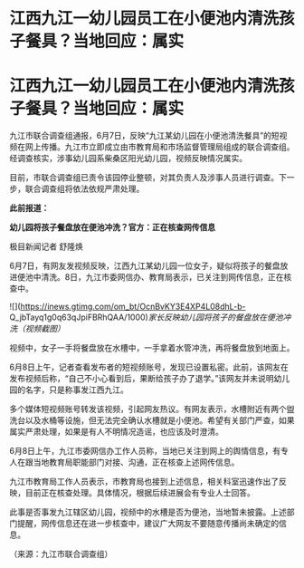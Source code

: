 # 江西九江一幼儿园员工在小便池内清洗孩子餐具？当地回应：属实

# 江西九江一幼儿园员工在小便池内清洗孩子餐具？当地回应：属实

九江市联合调查组通报，6月7日，反映“九江某幼儿园在小便池清洗餐具”的短视频在网上传播。九江市立即成立由市教育局和市场监督管理局组成的联合调查组。经调查核实，涉事幼儿园系柴桑区阳光幼儿园，视频反映情况属实。

目前，市联合调查组已责令该园停业整顿，对其负责人及涉事人员进行调查。下一步，联合调查组将依法依规严肃处理。

**此前报道：**

**幼儿园将孩子餐盘放在便池冲洗？官方：正在核查网传信息**

极目新闻记者 舒隆焕

6月7日，有网友发视频反映，江西九江某幼儿园一位女子，疑似将孩子的餐盘放进便池中清洗。8日，九江市委网信办、教育局表示，已关注到网传信息，正在核查中。

![](https://inews.gtimg.com/om_bt/OcnBvKY3E4XP4L08dhL-b-
Q_jbTayq1g0q63qJpiFBRhQAA/1000)_家长反映幼儿园将孩子的餐盘放在便池冲洗（视频截图）_

视频中，女子一手将餐盘放在水槽中，一手拿着水管冲洗，再将餐盘放到地面上。

6月8日上午，记者查看发布者的短视频账号，发现已设置私密。此前，该网友在发布视频后称，“自己不小心看到后，果断给孩子办了退学。”该网友并未说明幼儿园的名字，只是称事发江西九江。

多个媒体短视频账号转发该视频，引起网友热议。有网友表示，水槽附近有两个盥洗台以及水桶等设施，但无法完全确认水槽就是小便池。希望有关部门严查，如果属实严肃处理，如果是有人不明情况造谣，也应该及时澄清。

6月8日上午，九江市委网信办工作人员称，当地已关注到网上的舆情信息，有专人在跟当地教育局职能部门对接、沟通，正在核查上述网传信息。

九江市教育局工作人员表示，市教育局也接到上述信息，相关科室迅速作出了反映，目前正在核查处理。具体情况，根据后续进展会有专业人士回答。

此事是否事发九江辖区幼儿园，视频中的水槽是否为便池，当地暂未披露。上述部门提醒，网传信息还在进一步核查中，建议广大网友不要随意传播尚未确定的信息。

（来源：九江市联合调查组）

